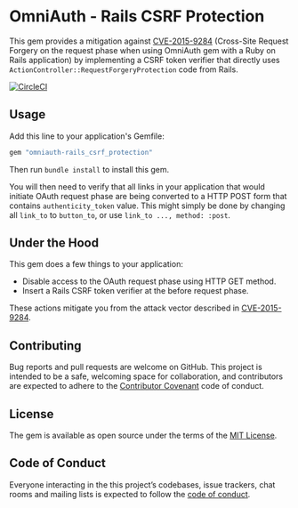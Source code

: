 # OmniAuth - Rails CSRF Protection

This gem provides a mitigation against [CVE-2015-9284] (Cross-Site Request
Forgery on the request phase when using OmniAuth gem with a Ruby on Rails
application) by implementing a CSRF token verifier that directly uses
`ActionController::RequestForgeryProtection` code from Rails.

[![CircleCI](https://circleci.com/gh/cookpad/omniauth-rails_csrf_protection/tree/master.svg?style=svg)](https://circleci.com/gh/cookpad/omniauth-rails_csrf_protection/tree/master)

[CVE-2015-9284]: https://nvd.nist.gov/vuln/detail/CVE-2015-9284

## Usage

Add this line to your application's Gemfile:

```ruby
gem "omniauth-rails_csrf_protection"
```

Then run `bundle install` to install this gem.

You will then need to verify that all links in your application that would
initiate OAuth request phase are being converted to a HTTP POST form that
contains `authenticity_token` value. This might simply be done by changing all
`link_to` to `button_to`, or use `link_to ..., method: :post`.

## Under the Hood

This gem does a few things to your application:

* Disable access to the OAuth request phase using HTTP GET method.
* Insert a Rails CSRF token verifier at the before request phase.

These actions mitigate you from the attack vector described in [CVE-2015-9284].

## Contributing

Bug reports and pull requests are welcome on GitHub. This project is
intended to be a safe, welcoming space for collaboration, and contributors are
expected to adhere to the
[Contributor Covenant](http://contributor-covenant.org) code of conduct.

## License

The gem is available as open source under the terms of the
[MIT License](https://opensource.org/licenses/MIT).

## Code of Conduct

Everyone interacting in the this project’s codebases, issue trackers, chat
rooms and mailing lists is expected to follow the
[code of conduct](https://github.com/cookpad/omniauth-rails_csrf_protection/blob/master/CODE_OF_CONDUCT.md).
